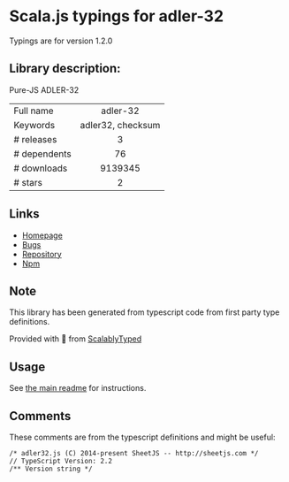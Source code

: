 
# Scala.js typings for adler-32

Typings are for version 1.2.0

## Library description:
Pure-JS ADLER-32

|                    |                 |
| ------------------ | :-------------: |
| Full name          | adler-32 |
| Keywords           | adler32, checksum |
| # releases         | 3 |
| # dependents       | 76 |
| # downloads        | 9139345 |
| # stars            | 2 |

## Links
- [Homepage](http://sheetjs.com/opensource)
- [Bugs](https://github.com/SheetJS/js-adler32/issues)
- [Repository](https://github.com/SheetJS/js-adler32)
- [Npm](https://www.npmjs.com/package/adler-32)
    


## Note
This library has been generated from typescript code from first party type definitions.

Provided with :purple_heart: from [ScalablyTyped](https://github.com/oyvindberg/ScalablyTyped)

## Usage
See [the main readme](../../readme.md) for instructions.

## Comments

These comments are from the typescript definitions and might be useful:
```
/* adler32.js (C) 2014-present SheetJS -- http://sheetjs.com */
// TypeScript Version: 2.2
/** Version string */

```

